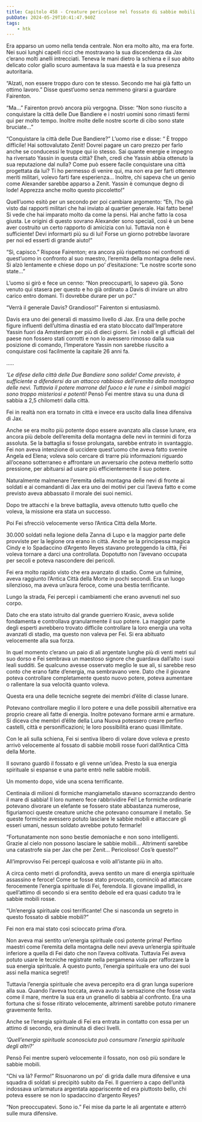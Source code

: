 ```yaml
---
title: Capitolo 458 - Creature pericolose nel fossato di sabbie mobili rosse
pubDate: 2024-05-29T10:41:47.940Z
tags:
    - htk
---
```


Era apparso un uomo nella tenda centrale. Non era molto alto, ma era forte. Nei suoi lunghi capelli ricci che mostravano la sua discendenza da Jax c’erano molti anelli intrecciati. Teneva le mani dietro la schiena e il suo abito delicato color giallo scuro aumentava la sua maestà e la sua presenza autoritaria.

“Alzati, non essere troppo duro con te stesso. Secondo me hai già fatto un ottimo lavoro.” Disse quest’uomo senza nemmeno girarsi a guardare Fairenton.

“Ma…” Fairenton provò ancora più vergogna. Disse: “Non sono riuscito a conquistare la città delle Due Bandiere e i nostri uomini sono rimasti fermi qui per molto tempo. Inoltre molte delle nostre scorte di cibo sono state bruciate…”

“Conquistare la città delle Due Bandiere?” L’uomo rise e disse: “
È troppo difficile! Hai sottovalutato Zenit! Dovrei pagare un caro prezzo per farlo anche se conducessi le truppe qui io stesso. Sai quante energie e impegno ha riversato Yassin in questa città? Eheh, credi che Yassin abbia ottenuto la sua reputazione dal nulla? Come può essere facile conquistare una città progettata da lui? Ti ho permesso di venire qui, ma non era per farti ottenere meriti militari, volevo farti fare esperienza… Inoltre, chi sapeva che un genio come Alexander sarebbe apparso a Zenit. Yassin è comunque degno di lode! Apprezza anche molto questo piccoletto!”

Quell’uomo esitò per un secondo per poi cambiare argomento: “Eh, l’ho già visto dai rapporti militari che hai inviato al quartier generale. Hai fatto bene! Si vede che hai imparato molto da come la pensi. Hai anche fatto la cosa giusta. Le origini di questo sovrano Alexander sono speciali, così è un bene aver costruito un certo rapporto di amicizia con lui. Tuttavia non è sufficiente! Devi informarti più su di lui! Forse un giorno potrebbe lavorare per noi ed esserti di grande aiuto!”

“Sì, capisco.” Rispose Fairenton; era ancora più rispettoso nei confronti di quest’uomo in confronto al suo maestro, l’eremita della montagna delle nevi. Si alzò lentamente e chiese dopo un po’ d’esitazione: “Le nostre scorte sono state…”

L’uomo si girò e fece un cenno: “Non preoccuparti, lo sapevo già. Sono venuto qui stasera per questo e ho già ordinato a Davis di inviare un altro carico entro domani. Ti dovrebbe durare per un po’.”

“Verrà il generale Davis? Grandioso!” Fairenton si entusiasmò.

Davis era uno dei generali di massimo livello di Jax. Era una delle poche figure influenti dell’ultima dinastia ed era stato bloccato dall’Imperatore Yassin fuori da Amsterdam per più di dieci giorni. Se i nobili e gli ufficiali del paese non fossero stati corrotti e non lo avessero rimosso dalla sua posizione di comando, l’Imperatore Yassin non sarebbe riuscito a conquistare così facilmente la capitale 26 anni fa.

…..

<em>’Le difese della città delle Due Bandiere sono solide! Come previsto, è sufficiente a difendersi da un attacco rabbioso dell’eremita della montagna delle nevi. Tuttavia il potere marrone del fuoco e le rune e i simboli magici sono troppo misteriosi e potenti!</em> Pensò Fei mentre stava su una duna di sabbia a 2,5 chilometri dalla città.

Fei in realtà non era tornato in città e invece era uscito dalla linea difensiva di Jax.

Anche se era molto più potente dopo essere avanzato alla classe lunare, era ancora più debole dell’eremita della montagna delle nevi in termini di forza assoluta. Se la battaglia si fosse prolungata, sarebbe entrato in svantaggio. Fei non aveva intenzione di uccidere quest’uomo che aveva fatto svenire Angela ed Elena; voleva solo cercare di trarre più informazioni riguardo all’oceano sotterraneo e affrontare un avversario che poteva metterlo sotto pressione, per abituarsi ad usare più efficientemente il suo potere.

Naturalmente malmenare l’eremita della montagna delle nevi di fronte ai soldati e ai comandanti di Jax era uno dei motivi per cui l’aveva fatto e come previsto aveva abbassato il morale dei suoi nemici.

Dopo tre attacchi e la breve battaglia, aveva ottenuto tutto quello che voleva, la missione era stata un successo.

Poi Fei sfrecciò velocemente verso l’Antica Città della Morte.

30.000 soldati nella legione della Zanna di Lupo e la maggior parte delle provviste per la legione ora erano in città. Anche se la principessa magica Cindy e lo Spadaccino d’Argento Reyes stavano proteggendo la città, Fei voleva tornare a darci una controllata. Dopotutto non l’avevano occupata per secoli e poteva nascondere dei pericoli.

Fei era molto rapido visto che era avanzato di stadio. Come un fulmine, aveva raggiunto l’Antica Città della Morte in pochi secondi. Era un luogo silenzioso, ma aveva un’aura feroce, come una bestia terrificante.

Lungo la strada, Fei percepì i cambiamenti che erano avvenuti nel suo corpo.

Dato che era stato istruito dal grande guerriero Krasic, aveva solide fondamenta e controllava granularmente il suo potere. La maggior parte degli esperti avrebbero trovato difficile controllare la loro energia una volta avanzati di stadio, ma questo non valeva per Fei. Si era abituato velocemente alla sua forza.

In quel momento c’erano un paio di ali argentate lunghe più di venti metri sul suo dorso e Fei sembrava un maestoso signore che guardava dall’alto i suoi leali sudditi. Se qualcuno avesse osservato meglio le sue ali, si sarebbe reso conto che erano fatte d’energia, ma sembravano vere. Dato che il giovane poteva controllare completamente questo nuovo potere, poteva aumentare o rallentare la sua velocità quanto voleva.

Questa era una delle tecniche segrete dei membri d’élite di classe lunare.

Potevano controllare meglio il loro potere e una delle possibili alternative era proprio creare ali fatte di energia. Inoltre potevano formare armi e armature. Si diceva che membri d’élite della Luna Nuova potessero creare perfino castelli, città e personificazioni; le loro possibilità erano quasi illimitate.

Con le ali sulla schiena, Fei si sentiva libero di volare dove voleva e presto arrivò velocemente al fossato di sabbie mobili rosse fuori dall’Antica Città della Morte.

Il sovrano guardò il fossato e gli venne un’idea. Presto la sua energia spirituale si espanse e una parte entrò nelle sabbie mobili.

Un momento dopo, vide una scena terrificante.

Centinaia di milioni di formiche mangiametallo stavano scorrazzando dentro il mare di sabbia! Il loro numero fece rabbrividire Fei! Le formiche ordinarie potevano divorare un elefante se fossero state abbastanza numerose, figuriamoci queste creature uniche che potevano consumare il metallo. Se queste formiche avessero potuto lasciare le sabbie mobili e attaccare gli esseri umani, nessun soldato avrebbe potuto fermarle!

“Fortunatamente non sono bestie demoniache e non sono intelligenti. Grazie al cielo non possono lasciare le sabbie mobili… Altrimenti sarebbe una catastrofe sia per Jax che per Zenit… Pericoloso! Cos’è questo?”

All’improvviso Fei percepì qualcosa e volò all’istante più in alto.

A circa cento metri di profondità, aveva sentito un mare di energia spirituale assassino e feroce! Come se fosse stato provocato, cominciò ad attaccare ferocemente l’energia spirituale di Fei, ferendola. Il giovane impallidì, in quell’attimo di secondo si era sentito debole ed era quasi caduto tra le sabbie mobili rosse.

“Un’energia spirituale così terrificante! Che si nasconda un segreto in questo fossato di sabbie mobili?”

Fei non era mai stato così scioccato prima d’ora.

Non aveva mai sentito un’energia spirituale così potente prima! Perfino maestri come l’eremita della montagna delle nevi aveva un’energia spirituale inferiore a quella di Fei dato che non l’aveva coltivata. Tuttavia Fei aveva potuto usare le tecniche registrate nella pergamena viola per rafforzare la sua energia spirituale. A questo punto, l’energia spirituale era uno dei suoi assi nella manica segreti!

Tuttavia l’energia spirituale che aveva percepito era di gran lunga superiore alla sua. Quando l’aveva toccata, aveva avuto la sensazione che fosse vasta come il mare, mentre la sua era un granello di sabbia al confronto. Era una fortuna che si fosse ritirato velocemente, altrimenti sarebbe potuto rimanere gravemente ferito.

Anche se l’energia spirituale di Fei era entrata in contatto con essa per un attimo di secondo, era diminuita di dieci livelli.

<em>’Quell’energia spirituale sconosciuta può consumare l’energia spirituale degli altri?’</em>

Pensò Fei mentre superò velocemente il fossato, non osò più sondare le sabbie mobili.

“Chi va là? Fermo!” Risuonarono un po’ di grida dalle mura difensive e una squadra di soldati si precipitò subito da Fei. Il guerriero a capo dell’unità indossava un’armatura argentata appariscente ed era piuttosto bello, chi poteva essere se non lo spadaccino d’argento Reyes?

“Non preoccupatevi. Sono io.” Fei mise da parte le ali argentate e atterrò sulle mura difensive.



